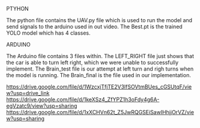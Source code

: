 PTYHON

The python file contains the UAV.py file which is used to run the model and send signals to the arduino used in out video. The Best.pt is the trained YOLO model which has 4 classes.

ARDUINO

The Arduino file contains 3 files within. The LEFT_RIGHT file just shows that the car is able to turn left right, which we were unable to successfully implement. 
The Brain_test file is our attempt at left turn and righ turns when the model is running. The Brain_final is the file used in our implementation.


https://drive.google.com/file/d/1WzcxjTfjTE2V3lfSOVtmBUes_cGSUtqF/view?usp=drive_link
https://drive.google.com/file/d/1keXSz4_ZfYPZ1h3oFdy4g6A-egVzatc9/view?usp=sharing
https://drive.google.com/file/d/1xXCHVn62t_Z5JwRQGSEiSawIHhjjOrVZ/view?usp=sharing
